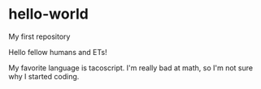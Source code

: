 # hello-world
My first repository

Hello fellow humans and ETs!

My favorite language is tacoscript.
I'm really bad at math, so I'm not sure why I started coding.
